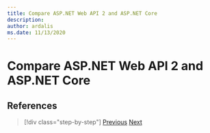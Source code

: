 ```yaml
---
title: Compare ASP.NET Web API 2 and ASP.NET Core
description: 
author: ardalis
ms.date: 11/13/2020
---
```


# Compare ASP.NET Web API 2 and ASP.NET Core

## References

>[!div class="step-by-step"]
>[Previous](comparing-razor-pages-aspnet-mvc.md)
>[Next](authentication-differences.md)
